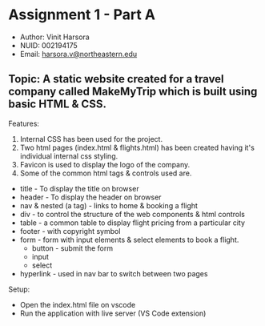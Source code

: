 
# Assignment 1 - Part A

- Author: Vinit Harsora
- NUID: 002194175
- Email: harsora.v@northeastern.edu

## Topic: A static website created for a travel company called MakeMyTrip which is built using basic HTML & CSS.

Features:

1. Internal CSS has been used for the project. 
2. Two html pages (index.html & flights.html) has been created having it's individual internal css styling.
3. Favicon is used to display the logo of the company.
4. Some of the common html tags & controls used are.
  - title - To display the title on browser
  - header - To display the header on browser
  - nav & nested (a tag) - links to home & booking a flight 
  - div - to control the structure of the web components & html controls
  - table - a common table to display flight pricing from a particular city
  - footer - with copyright symbol 
  - form - form with input elements & select elements to book a flight.
    - button - submit the form
    - input 
    - select
  - hyperlink - used in nav bar to switch between two pages

Setup:
- Open the index.html file on vscode
- Run the application with live server (VS Code extension)
